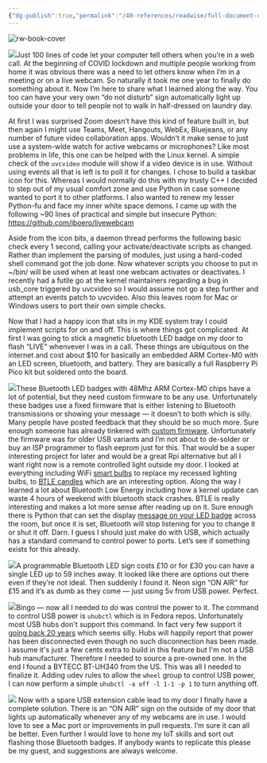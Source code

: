 ```yaml
---
{"dg-publish":true,"permalink":"/40-references/readwise/full-document-contents/automatically-light-up-a-sign-when-your-webcam-is-in-use/","tags":["rw/articles"]}
---
```


![rw-book-cover](https://miro.medium.com/v2/resize:fit:1024/1*GgCsJhMftHFC3y1CXSdsKQ.jpeg)

![](https://miro.medium.com/v2/resize:fit:700/1*GgCsJhMftHFC3y1CXSdsKQ.jpeg)Just 100 lines of code let your computer tell others when you’re in a web call. 
At the beginning of COVID lockdown and multiple people working from home it was obvious there was a need to let others know when I’m in a meeting or on a live webcam. So naturally it took me one year to finally do something about it. Now I’m here to share what I learned along the way. You too can have your very own “do not disturb” sign automatically light up outside your door to tell people not to walk in half-dressed on laundry day.

At first I was surprised Zoom doesn’t have this kind of feature built in, but then again I might use Teams, Meet, Hangouts, WebEx, Bluejeans, or any number of future video collaboration apps. Wouldn’t it make sense to just use a system-wide watch for active webcams or microphones? Like most problems in life, this one can be helped with the Linux kernel. A simple check of the `uvcvideo` module will show if a video device is in use. Without using events all that is left is to poll it for changes. I chose to build a taskbar icon for this. Whereas I would normally do this with my trusty C++ I decided to step out of my usual comfort zone and use Python in case someone wanted to port it to other platforms. I also wanted to renew my lesser Python-fu and face my inner white space demons. I came up with the following ~90 lines of practical and simple but insecure Python: <https://github.com/jboero/livewebcam>

Aside from the icon bits, a daemon thread performs the following basic check every 1 second, calling your activate/deactivate scripts as changed. Rather than implement the parsing of modules, just using a hard-coded shell command got the job done. Now whatever scripts you choose to put in ~/bin/ will be used when at least one webcam activates or deactivates. I recently had a futile go at the kernel maintainers regarding a bug in usb\_core triggered by uvcvideo so I would assume not go a step further and attempt an events patch to uvcvideo. Also this leaves room for Mac or Windows users to port their own simple checks.

Now that I had a happy icon that sits in my KDE system tray I could implement scripts for on and off. This is where things got complicated. At first I was going to stick a magnetic bluetooth LED badge on my door to flash “LIVE” whenvever I was in a call. These things are ubiquitous on the internet and cost about $10 for basically an embedded ARM Cortex-M0 with an LED screen, bluetooth, and battery. They are basically a full Raspberry Pi Pico kit but soldered onto the board.

![](https://miro.medium.com/v2/resize:fit:700/0*PLzEkItuOea_vigJ.jpg)These Bluetooth LED badges with 48Mhz ARM Cortex-M0 chips have a lot of potential, but they need custom firmware to be any use. 
Unfortunately these badges use a fixed firmware that is either listening to Bluetooth transmissions or showing your message — it doesn’t to both which is silly. Many people have posted feedback that they should be so much more. Sure enough someone has already tinkered with [custom firmware](https://github.com/Effix/LedBadge). Unfortunately the firmware was for older USB variants and I’m not about to de-solder or buy an ISP programmer to flash eeprom just for this. That would be a super interesting project for later and would be a great Rpi alternative but all I want right now is a remote controlled light outside my door. I looked at everything including WiFi [smart bulbs](https://www.amazon.co.uk/AvatarControls-Dimmable-Bluetooth-Connection-2700K-6100K/dp/B08P21MSTW/ref=sr_1_6_mod_primary_lightning_deal?dchild=1&keywords=bluetooth+bulb+spot&qid=1616345349&sbo=Tc8eqSFhUl4VwMzbE4fw%2Fw%3D%3D&smid=A2GE8P68TQ1YXI&sr=8-6) to replace my recessed lighting bulbs, to [BTLE candles](http://nilhcem.com/iot/reverse-engineering-simple-bluetooth-devices) which are an interesting option. Along the way I learned a lot about Bluetooth Low Energy including how a kernel update can waste 4 hours of weekend with bluetooth stack crashes. BTLE is really interesting and makes a lot more sense after reading up on it. Sure enough there is Python that can set the display [message on your LED badge](http://nilhcem.com/iot/reverse-engineering-bluetooth-led-name-badge) across the room, but once it is set, Bluetooth will stop listening for you to change it or shut it off. Darn. I guess I should just make do with USB, which actually has a standard command to control power to ports. Let’s see if something exists for this already.

![](https://miro.medium.com/v2/resize:fit:700/0*Qr8MdBAzr8x43QiW.png)A programmable Bluetooth LED sign costs £10 or for £30 you can have a single LED up to 59 inches away. 
It looked like there are options out there even if they’re not ideal. Then suddenly I found it. Neon sign “ON AIR” for £15 and it’s as dumb as they come — just using 5v from USB power. Perfect.

![](https://miro.medium.com/v2/resize:fit:700/0*2yYXyGLT3A4cToUO.jpg)Bingo — now all I needed to do was control the power to it. 
The command to control USB power is `uhubctl` which is in Fedora repos. Unfortunately most USB hubs don't support this command. In fact very few support it [going back 20 years](https://github.com/mvp/uhubctl#compatible-usb-hubs) which seems silly. Hubs will happily report that power has been disconnected even though no such disconnection has been made. I assume it's just a few cents extra to build in this feature but I'm not a USB hub manufacturer. Therefore I needed to source a pre-owned one. In the end I found a BYTECC BT-UH340 from the US. This was all I needed to finalize it. Adding udev rules to allow the `wheel` group to control USB power, I can now perform a simple `uhubctl -a off -l 1-1 -p 1` to turn anything off.

![](https://miro.medium.com/v2/resize:fit:640/0*KSq5zbeEIYPfpxGU.jpg)
Now with a spare USB extension cable lead to my door I finally have a complete solution. There is an “ON AIR” sign on the outside of my door that lights up automatically whenever any of my webcams are in use. I would love to see a Mac port or improvements in pull requests. I’m sure it can all be better. Even further I would love to hone my IoT skills and sort out flashing those Bluetooth badges. If anybody wants to replicate this please be my guest, and suggestions are always welcome.
